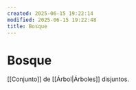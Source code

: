 ```yaml
---
created: 2025-06-15 19:22:14
modified: 2025-06-15 19:22:48
title: Bosque
---
```

# Bosque

[[Conjunto]] de [[Árbol|Árboles]] disjuntos.
